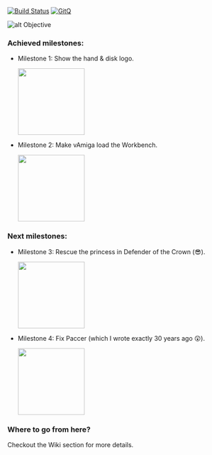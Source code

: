 [![Build Status](https://travis-ci.org/dirkwhoffmann/vAmiga.svg?branch=master)](https://travis-ci.org/dirkwhoffmann/vAmiga)
[![GitQ](https://gitq.com/badge.svg)](https://gitq.com/dirkwhoffmann/vAMIGA)

![alt Objective](http://www.dirkwhoffmann.de/vAMIGA/pics/objective5.png)

### Achieved milestones:

- Milestone 1: Show the hand & disk logo.
  
  <img src="http://www.dirkwhoffmann.de/vAMIGA/pics/milestone1a.png" width="150">

- Milestone 2: Make vAmiga load the Workbench.
  
   <img src="http://www.dirkwhoffmann.de/vAMIGA/pics/milestone2a.png" width="150">    
   
### Next milestones:

- Milestone 3: Rescue the princess in Defender of the Crown (😎).
  
   <img src="http://www.dirkwhoffmann.de/vAMIGA/pics/milestone3.png" width="150">    
   
- Milestone 4: Fix Paccer (which I wrote exactly 30 years ago 😲).
  
   <img src="http://www.dirkwhoffmann.de/vAMIGA/pics/milestone4.png" width="150">    
   
   
### Where to go from here?

Checkout the Wiki section for more details.
